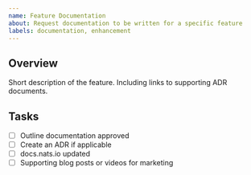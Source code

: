 ```yaml
---
name: Feature Documentation
about: Request documentation to be written for a specific feature
labels: documentation, enhancement
---
```


## Overview

Short description of the feature. Including links to supporting ADR documents.

## Tasks

- [ ] Outline documentation approved
- [ ] Create an ADR if applicable 
- [ ] docs.nats.io updated
- [ ] Supporting blog posts or videos for marketing
